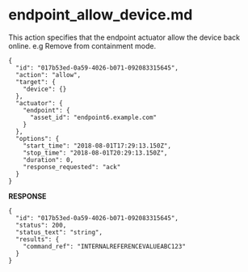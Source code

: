 
# endpoint_allow_device.md

This action specifies that the endpoint actuator allow the device back online. e.g Remove from containment mode.

```
{
  "id": "017b53ed-0a59-4026-b071-092083315645",
  "action": "allow",
  "target": {
    "device": {}
  },
  "actuator": {
    "endpoint": {
      "asset_id": "endpoint6.example.com"
    }
  },
  "options": {
    "start_time": "2018-08-01T17:29:13.150Z",
    "stop_time": "2018-08-01T20:29:13.150Z",
    "duration": 0,
    "response_requested": "ack"
  }
}
```

**RESPONSE**

```
{
  "id": "017b53ed-0a59-4026-b071-092083315645",
  "status": 200,
  "status_text": "string",
  "results": {
    "command_ref": "INTERNALREFERENCEVALUEABC123"
  }
}
```
